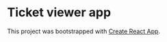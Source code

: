 # Ticket viewer app

This project was bootstrapped with [Create React App](https://github.com/facebook/create-react-app).

